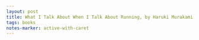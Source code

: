 ```yaml
---
layout: post
title: What I Talk About When I Talk About Running, by Haruki Murakami
tags: books
notes-marker: active-with-caret
---
```

